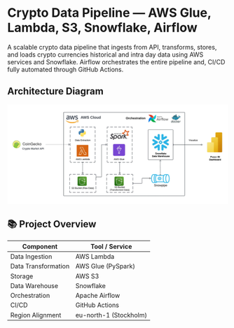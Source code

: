 # Crypto Data Pipeline — AWS Glue, Lambda, S3, Snowflake, Airflow
A scalable crypto data pipeline that ingests from API, transforms, stores, and loads crypto currencies historical and intra day data using AWS services and Snowflake. Airflow orchestrates the entire pipeline and, CI/CD fully automated through GitHub Actions.

## Architecture Diagram
<img src="assets/architecture_diagram.jpeg" alt="Architecture Diagram"/>


## 📚 Project Overview

| Component          | Tool / Service                |
|--------------------|-------------------------------|
| Data Ingestion     | AWS Lambda                    |
| Data Transformation| AWS Glue (PySpark)            |
| Storage            | AWS S3                        |
| Data Warehouse     | Snowflake                     |
| Orchestration      | Apache Airflow                |
| CI/CD              | GitHub Actions                |
| Region Alignment   | eu-north-1 (Stockholm)        |
